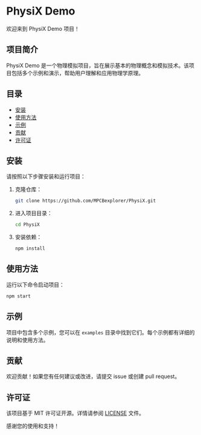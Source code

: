 # PhysiX Demo

欢迎来到 PhysiX Demo 项目！

## 项目简介

PhysiX Demo 是一个物理模拟项目，旨在展示基本的物理概念和模拟技术。该项目包括多个示例和演示，帮助用户理解和应用物理学原理。

## 目录

- [安装](#安装)
- [使用方法](#使用方法)
- [示例](#示例)
- [贡献](#贡献)
- [许可证](#许可证)

## 安装

请按照以下步骤安装和运行项目：

1. 克隆仓库：
    ```bash
    git clone https://github.com/MPCBexplorer/PhysiX.git
    ```
2. 进入项目目录：
    ```bash
    cd PhysiX
    ```
3. 安装依赖：
    ```bash
    npm install
    ```

## 使用方法

运行以下命令启动项目：
```bash
npm start
```

## 示例

项目中包含多个示例，您可以在 `examples` 目录中找到它们。每个示例都有详细的说明和使用方法。

## 贡献

欢迎贡献！如果您有任何建议或改进，请提交 issue 或创建 pull request。

## 许可证

该项目基于 MIT 许可证开源。详情请参阅 [LICENSE](LICENSE) 文件。

感谢您的使用和支持！